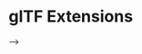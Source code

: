 <!-- import DocCardList from '@theme/DocCardList' -->

# glTF Extensions
<!--
TODO: Uncomment to expose the DocCardList of the subfolder
<!-- <DocCardList /> -->
-->
